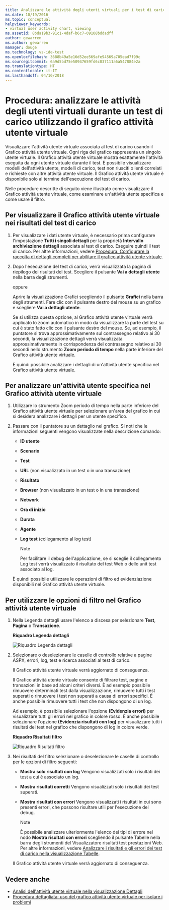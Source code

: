 ```yaml
---
title: Analizzare le attività degli utenti virtuali per i test di carico in Visual Studio | Microsoft Docs
ms.date: 10/19/2016
ms.topic: conceptual
helpviewer_keywords:
- virtual user activity chart, viewing
ms.assetid: 8bda19b3-91c1-4daf-b6c7-09108bddadff
author: gewarren
ms.author: gewarren
manager: douge
ms.technology: vs-ide-test
ms.openlocfilehash: 3688b49a5e16d52ee569afe94569a705ead7f99c
ms.sourcegitcommit: 6a9d5bd75e50947659fd6c837111a6a547884e2a
ms.translationtype: HT
ms.contentlocale: it-IT
ms.lasthandoff: 04/16/2018
---
```

# <a name="how-to-analyze-what-virtual-users-are-doing-during-a-load-test-using-the-virtual-user-activity-chart"></a>Procedura: analizzare le attività degli utenti virtuali durante un test di carico utilizzando il grafico attività utente virtuale

Visualizzare l'attività utente virtuale associata al test di carico usando il Grafico attività utente virtuale. Ogni riga del grafico rappresenta un singolo utente virtuale. Il Grafico attività utente virtuale mostra esattamente l'attività eseguita da ogni utente virtuale durante il test. È possibile visualizzare modelli dell'attività utente, modelli di carico, test non riusciti o lenti correlati e richieste con altre attività utente virtuale. Il Grafico attività utente virtuale è disponibile solo al termine dell'esecuzione del test di carico.

Nelle procedure descritte di seguito viene illustrato come visualizzare il Grafico attività utente virtuale, come esaminare un'attività utente specifica e come usare il filtro.

## <a name="to-view-the-virtual-user-activity-chart-in-your-load-test-results"></a>Per visualizzare il Grafico attività utente virtuale nei risultati del test di carico

1.  Per visualizzare i dati utente virtuale, è necessario prima configurare l'impostazione **Tutti i singoli dettagli** per la proprietà **Intervallo archiviazione dettagli** associata al test di carico. Eseguire quindi il test di carico. Per altre informazioni, vedere [Procedura: Configurare la raccolta di dettagli completi per abilitare il grafico attività utente virtuale](../test/how-to-configure-load-tests-to-collect-full-details.md).

2.  Dopo l'esecuzione del test di carico, verrà visualizzata la pagina di riepilogo dei risultati del test. Scegliere il pulsante **Vai a dettagli utente** nella barra degli strumenti.

     oppure

     Aprire la visualizzazione Grafici scegliendo il pulsante **Grafici** nella barra degli strumenti. Fare clic con il pulsante destro del mouse su un grafico e scegliere **Vai a dettagli utente**.

     Se si utilizza questa opzione, al Grafico attività utente virtuale verrà applicato lo zoom automatico in modo da visualizzare la parte del test su cui è stato fatto clic con il pulsante destro del mouse. Se, ad esempio, il puntatore si trova approssimativamente sul contrassegno relativo ai 30 secondi, la visualizzazione dettagli verrà visualizzata approssimativamente in corrispondenza del contrassegno relativo ai 30 secondi nello strumento **Zoom periodo di tempo** nella parte inferiore del Grafico attività utente virtuale.

     È quindi possibile analizzare i dettagli di un'attività utente specifica nel Grafico attività utente virtuale.

## <a name="to-investigate-a-specific-users-activity-in-the-virtual-user-activity-chart"></a>Per analizzare un'attività utente specifica nel Grafico attività utente virtuale

1.  Utilizzare lo strumento Zoom periodo di tempo nella parte inferiore del Grafico attività utente virtuale per selezionare un'area del grafico in cui si desidera analizzare i dettagli per un utente specifico.

2.  Passare con il puntatore su un dettaglio nel grafico. Si noti che le informazioni seguenti vengono visualizzate nella descrizione comando:

    -   **ID utente**

    -   **Scenario**

    -   **Test**

    -   **URL** (non visualizzato in un test o in una transazione)

    -   **Risultato**

    -   **Browser** (non visualizzato in un test o in una transazione)

    -   **Network**

    -   **Ora di inizio**

    -   **Durata**

    -   **Agente**

    -   **Log test** (collegamento al log test)

        > [!NOTE]
        > Per facilitare il debug dell'applicazione, se si sceglie il collegamento Log test verrà visualizzato il risultato del test Web o dello unit test associato al log.

     È quindi possibile utilizzare le operazioni di filtro ed evidenziazione disponibili nel Grafico attività utente virtuale.

## <a name="to-use-filtering-options-in-the-virtual-user-activity-chart"></a>Per utilizzare le opzioni di filtro nel Grafico attività utente virtuale

1.  Nella Legenda dettagli usare l'elenco a discesa per selezionare **Test**, **Pagina** o **Transazione**.

     **Riquadro Legenda dettagli**

     ![Riquadro Legenda dettagli](../test/media/ltest_detailslegend.png "LTest_DetailsLegend")

2.  Selezionare o deselezionare le caselle di controllo relative a pagine ASPX, errori, log, test e ricerca associati al test di carico.

     Il Grafico attività utente virtuale verrà aggiornato di conseguenza.

     Il Grafico attività utente virtuale consente di filtrare test, pagine e transazioni in base ad alcuni criteri diversi. È ad esempio possibile rimuovere determinati test dalla visualizzazione, rimuovere tutti i test superati o rimuovere i test non superati a causa di errori specifici. È anche possibile rimuovere tutti i test che non dispongono di un log.

     Ad esempio, è possibile selezionare l'opzione **(Evidenzia errori)** per visualizzare tutti gli errori nel grafico in colore rosso. È anche possibile selezionare l'opzione **(Evidenzia risultati con log)** per visualizzare tutti i risultati del test nel grafico che dispongono di log in colore verde.

     **Riquadro Risultati filtro**

     ![Riquadro Risultati filtro](../test/media/ltest_filterresults.png "LTest_FilterResults")

3.  Nei risultati del filtro selezionare o deselezionare le caselle di controllo per le opzioni di filtro seguenti:

    -   **Mostra solo risultati con log** Vengono visualizzati solo i risultati dei test a cui è associato un log.

    -   **Mostra risultati corretti** Vengono visualizzati solo i risultati dei test superati.

    -   **Mostra risultati con errori** Vengono visualizzati i risultati in cui sono presenti errori, che possono risultare utili per l'esecuzione del debug.

        > [!NOTE]
        > È possibile analizzare ulteriormente l'elenco dei tipi di errore nel nodo **Mostra risultati con errori** scegliendo il pulsante Tabelle nella barra degli strumenti del Visualizzatore risultati test prestazioni Web. Per altre informazioni, vedere [Analizzare i risultati e gli errori dei test di carico nella visualizzazione Tabelle](../test/analyze-load-test-results-and-errors-in-the-tables-view.md).

     Il Grafico attività utente virtuale verrà aggiornato di conseguenza.

## <a name="see-also"></a>Vedere anche

- [Analisi dell'attività utente virtuale nella visualizzazione Dettagli](../test/analyze-load-test-virtual-user-activity-in-the-details-view.md)
- [Procedura dettagliata: uso del grafico attività utente virtuale per isolare i problemi](../test/walkthrough-use-the-virtual-user-activity-chart-to-isolate-issues.md)